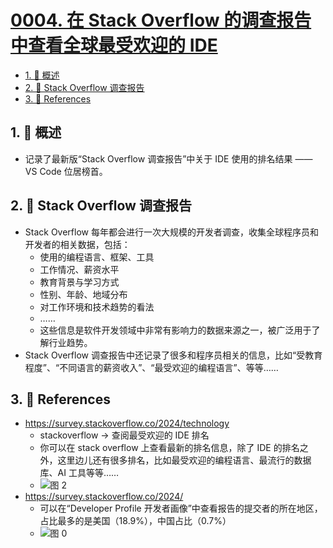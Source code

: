 # [0004. 在 Stack Overflow 的调查报告中查看全球最受欢迎的 IDE](https://github.com/Tdahuyou/TNotes.vscode/tree/main/notes/0004.%20%E5%9C%A8%20Stack%20Overflow%20%E7%9A%84%E8%B0%83%E6%9F%A5%E6%8A%A5%E5%91%8A%E4%B8%AD%E6%9F%A5%E7%9C%8B%E5%85%A8%E7%90%83%E6%9C%80%E5%8F%97%E6%AC%A2%E8%BF%8E%E7%9A%84%20IDE)

<!-- region:toc -->

- [1. 📝 概述](#1--概述)
- [2. 📒 Stack Overflow 调查报告](#2--stack-overflow-调查报告)
- [3. 🔗 References](#3--references)

<!-- endregion:toc -->

## 1. 📝 概述

- 记录了最新版“Stack Overflow 调查报告”中关于 IDE 使用的排名结果 —— VS Code 位居榜首。

## 2. 📒 Stack Overflow 调查报告

- Stack Overflow 每年都会进行一次大规模的开发者调查，收集全球程序员和开发者的相关数据，包括：
  - 使用的编程语言、框架、工具
  - 工作情况、薪资水平
  - 教育背景与学习方式
  - 性别、年龄、地域分布
  - 对工作环境和技术趋势的看法
  - ……
  - 这些信息是软件开发领域中非常有影响力的数据来源之一，被广泛用于了解行业趋势。
- Stack Overflow 调查报告中还记录了很多和程序员相关的信息，比如“受教育程度”、“不同语言的薪资收入”、“最受欢迎的编程语言”、等等……

## 3. 🔗 References

- https://survey.stackoverflow.co/2024/technology
  - stackoverflow -> 查阅最受欢迎的 IDE 排名
  - 你可以在 stack overflow 上查看最新的排名信息，除了 IDE 的排名之外，这里边儿还有很多排名，比如最受欢迎的编程语言、最流行的数据库、AI 工具等等……
  - ![图 2](https://cdn.jsdelivr.net/gh/tnotesjs/imgs@main/2025-07-13-16-45-42.png)
- https://survey.stackoverflow.co/2024/
  - 可以在“Developer Profile 开发者画像”中查看报告的提交者的所在地区，占比最多的是美国（18.9%），中国占比（0.7%）
  - ![图 0](https://cdn.jsdelivr.net/gh/tnotesjs/imgs@main/2025-07-13-17-17-08.png)
